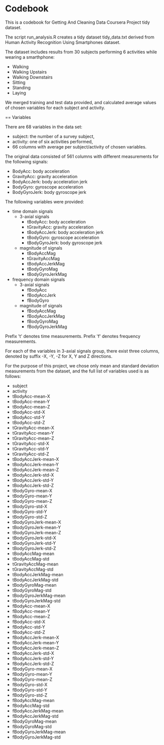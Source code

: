 Codebook
======================

This is a codebook for Getting And Cleaning Data Coursera Project tidy dataset.

The script run_analysis.R creates a tidy dataset tidy_data.txt derived from Human Activity Recognition Using Smartphones dataset.

The dataset includes results from 30 subjects performing 6 activities while wearing a smarthphone:

- Walking
- Walking Upstairs
- Walking Downstairs
- Sitting
- Standing
- Laying

We merged training and test data provided, and calculated average values of chosen variables for each subject and activity. 

== Variables

There are 68 variables in the data set:

* subject: the number of a survey subject,
* activity: one of six activities performed,
* 66 columns with average per subject/activity of chosen variables.

The original data consisted of 561 columns with different measurements for the following signals:

* BodyAcc: body acceleration 
* GravityAcc: gravity acceleration
* BodyAccJerk: body acceleration jerk
* BodyGyro: gyroscope acceleration
* BodyGyroJerk: body gyroscope jerk

The following variables were provided:

* time domain signals
  * 3-axial signals
    * tBodyAcc: body acceleration 
    * tGravityAcc: gravity acceleration
    * tBodyAccJerk: body acceleration jerk
    * tBodyGyro: gyroscope acceleration
    * tBodyGyroJerk: body gyroscope jerk
  * magnitude of signals
    * tBodyAccMag
    * tGravityAccMag
    * tBodyAccJerkMag
    * tBodyGyroMag
    * tBodyGyroJerkMag
* frequency domain signals
  * 3-axial signals 
    * fBodyAcc
    * fBodyAccJerk
    * fBodyGyro
  * magnitude of signals
    * fBodyAccMag
    * fBodyAccJerkMag
    * fBodyGyroMag
    * fBodyGyroJerkMag

Prefix 't' denotes time measurements. Prefix 'f' denotes frequency measurements. 

For each of the variables in 3-axial signals group, there exist three columns, denoted by suffix -X, -Y, -Z for X, Y and Z directions.

For the purpose of this project, we chose only mean and standard deviation measurements from the dataset, and the full list of variables used is as follows:

* 	subject
* 	activity
* 	tBodyAcc-mean-X
* 	tBodyAcc-mean-Y
* 	tBodyAcc-mean-Z
* 	tBodyAcc-std-X
* 	tBodyAcc-std-Y
* 	tBodyAcc-std-Z
* 	tGravityAcc-mean-X
* 	tGravityAcc-mean-Y
* 	tGravityAcc-mean-Z
* 	tGravityAcc-std-X
* 	tGravityAcc-std-Y
* 	tGravityAcc-std-Z
* 	tBodyAccJerk-mean-X
* 	tBodyAccJerk-mean-Y
* 	tBodyAccJerk-mean-Z
* 	tBodyAccJerk-std-X
* 	tBodyAccJerk-std-Y
* 	tBodyAccJerk-std-Z
* 	tBodyGyro-mean-X
* 	tBodyGyro-mean-Y
* 	tBodyGyro-mean-Z
* 	tBodyGyro-std-X
* 	tBodyGyro-std-Y
* 	tBodyGyro-std-Z
* 	tBodyGyroJerk-mean-X
* 	tBodyGyroJerk-mean-Y
* 	tBodyGyroJerk-mean-Z
* 	tBodyGyroJerk-std-X
* 	tBodyGyroJerk-std-Y
* 	tBodyGyroJerk-std-Z
* 	tBodyAccMag-mean
* 	tBodyAccMag-std
* 	tGravityAccMag-mean
* 	tGravityAccMag-std
* 	tBodyAccJerkMag-mean
* 	tBodyAccJerkMag-std
* 	tBodyGyroMag-mean
* 	tBodyGyroMag-std
* 	tBodyGyroJerkMag-mean
* 	tBodyGyroJerkMag-std
* 	fBodyAcc-mean-X
* 	fBodyAcc-mean-Y
* 	fBodyAcc-mean-Z
* 	fBodyAcc-std-X
* 	fBodyAcc-std-Y
* 	fBodyAcc-std-Z
* 	fBodyAccJerk-mean-X
* 	fBodyAccJerk-mean-Y
* 	fBodyAccJerk-mean-Z
* 	fBodyAccJerk-std-X
* 	fBodyAccJerk-std-Y
* 	fBodyAccJerk-std-Z
* 	fBodyGyro-mean-X
* 	fBodyGyro-mean-Y
* 	fBodyGyro-mean-Z
* 	fBodyGyro-std-X
* 	fBodyGyro-std-Y
* 	fBodyGyro-std-Z
* 	fBodyAccMag-mean
* 	fBodyAccMag-std
* 	fBodyAccJerkMag-mean
* 	fBodyAccJerkMag-std
* 	fBodyGyroMag-mean
* 	fBodyGyroMag-std
* 	fBodyGyroJerkMag-mean
* 	fBodyGyroJerkMag-std


